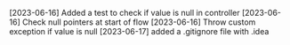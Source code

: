 [2023-06-16] Added a test to check if value is null in controller
[2023-06-16] Check null pointers at start of flow
[2023-06-16] Throw custom exception if value is null
[2023-06-17] added a .gitignore file with .idea
